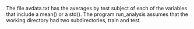 The file avdata.txt has the averages by test subject of each of the variables that include a mean() or a std().
The program run_analysis assumes that the working directory had two subdirectories, train and test.  
